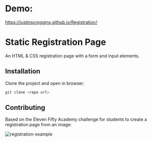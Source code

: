 # Demo:
https://justinscroggins.github.io/Registration/

# Static Registration Page

An HTML & CSS registration page with a form and input elements.

## Installation

Clone the project and open in browser.

```bash
git clone <repo url>
```

## Contributing
Based on the Eleven Fifty Academy challenge for students to create a registration page from an image:


![registration-example](https://i.imgur.com/rJtWBSp.png)

